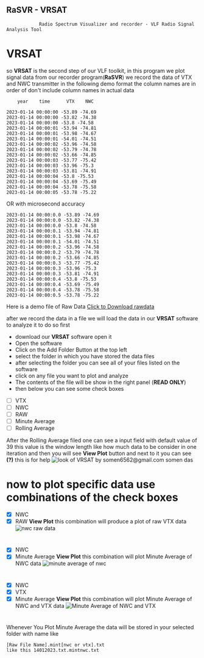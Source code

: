 ## **RaSVR - VRSAT**
				Radio Spectrum Visualizer and recorder - VLF Radio Signal Analysis Tool

# VRSAT
so **VRSAT** is the second step of our VLF toolkit, in this program we plot signal data from our recorder program(**RaSVR**) 
we record the data of VTX and NWC transmitter 
in the following demo format the column names are in order of don't include column names in actual data

		year	time	  VTX    NWC

    2023-01-14 00:00:00 -53.89 -74.69
    2023-01-14 00:00:00 -53.82 -74.38
    2023-01-14 00:00:00 -53.8 -74.58
    2023-01-14 00:00:01 -53.94 -74.81
    2023-01-14 00:00:01 -53.98 -74.67
    2023-01-14 00:00:01 -54.01 -74.51
    2023-01-14 00:00:02 -53.96 -74.58
    2023-01-14 00:00:02 -53.79 -74.78
    2023-01-14 00:00:02 -53.66 -74.85
    2023-01-14 00:00:03 -53.77 -75.42
    2023-01-14 00:00:03 -53.96 -75.3
    2023-01-14 00:00:03 -53.81 -74.91
    2023-01-14 00:00:04 -53.8 -75.53
    2023-01-14 00:00:04 -53.69 -75.49
    2023-01-14 00:00:04 -53.78 -75.58
    2023-01-14 00:00:05 -53.78 -75.22

OR with microsecond accuracy 

    2023-01-14 00:00:0.0 -53.89 -74.69
    2023-01-14 00:00:0.0 -53.82 -74.38
    2023-01-14 00:00:0.0 -53.8 -74.58
    2023-01-14 00:00:0.1 -53.94 -74.81
    2023-01-14 00:00:0.1 -53.98 -74.67
    2023-01-14 00:00:0.1 -54.01 -74.51
    2023-01-14 00:00:0.2 -53.96 -74.58
    2023-01-14 00:00:0.2 -53.79 -74.78
    2023-01-14 00:00:0.2 -53.66 -74.85
    2023-01-14 00:00:0.3 -53.77 -75.42
    2023-01-14 00:00:0.3 -53.96 -75.3
    2023-01-14 00:00:0.3 -53.81 -74.91
    2023-01-14 00:00:0.4 -53.8 -75.53
    2023-01-14 00:00:0.4 -53.69 -75.49
    2023-01-14 00:00:0.4 -53.78 -75.58
    2023-01-14 00:00:0.5 -53.78 -75.22
Here is a demo file of Raw Data [Click to Download rawdata ](https://drive.google.com/uc?export=download&id=1SekzDxAvRgix5ran9zYQIwLDuhA7iOR1)

after we record the data in a file we will load the data in our **VRSAT** software to analyze it
to do so first 

 - download our **VRSAT** software open it
 - Open the software
 - Click on the Add Folder Button at the top left
 - select the folder in which you have stored the data files 
 - after selecting the folder you can see all of your files listed on the software 
 - click on any file you want to plot and analyze
 - The contents of the file will be show in the right panel (**READ ONLY**)
 - then below you can see some check boxes 

 - [ ] VTX
 - [ ]  NWC
 - [ ] RAW
 - [ ]  Minute Average
 - [ ] Rolling Average

After the Rolling Average filed one can see a input field with default value of 39 this value is the window length like how much data to be consider in one iteration
and then you will see **View Plot** button 
and next to it you can see **(?)**  this is for help
![look of VRSAT by somen6562@gmail.com somen das](https://drive.google.com/uc?export=download&id=13QXetgdb4DfnqkuLilL6ZtgzDKLc3YWx)

# now to plot specific data use combinations of the check boxes 
 - [x] NWC 
 - [x] RAW
**View Plot**
this combination will produce a plot of raw VTX data
![nwc raw data ](https://drive.google.com/uc?export=download&id=1gzqrsrFk32A5KTFMDRPIHMzV5VMHZ0QY)
#
 - [x] NWC 
 - [x] Minute Average
**View Plot**
this combination will plot Minute Average of NWC data
![minute average of nwc](https://drive.google.com/uc?export=download&id=1IIJQISEhD7VCK6IKiPIO7qUNVKkld6nx)
#
 - [x] NWC 
 - [x] VTX
 - [x] Minute Average
**View Plot**
this combination will plot Minute Average of NWC and VTX data
![Minute Average of NWC and VTX](https://drive.google.com/uc?export=download&id=1lfAGdKQ-Ptsgk_2wnzW0mwzZbsulbNvS)
#
Whenever You Plot Minute Average the data will be stored in your selected folder with name like

    [Raw File Name].mint[nwc or vtx].txt
    like this 14012023.txt.mintnwc.txt

